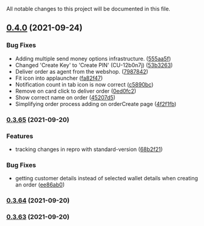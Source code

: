 All notable changes to this project will be documented in this file.
## [0.4.0](https://github.com/sevifinance/Sevi-Mobile/compare/v0.3.65...v0.4.0) (2021-09-24)


### Bug Fixes

* Adding multiple send money options infrastructure. ([555aa5f](https://github.com/sevifinance/Sevi-Mobile/commit/555aa5f3cf6fd58cb82471f89f243d7ed4cb714f))
* Changed 'Create Key' to 'Create PIN' (CU-12b0n7j) ([53b3263](https://github.com/sevifinance/Sevi-Mobile/commit/53b32633a9112216d9e0bfc158e0cd0fd6410c32))
* Deliver order as agent from the webshop. ([7987842](https://github.com/sevifinance/Sevi-Mobile/commit/7987842dc397df74fbbeb00bc4df46ee61a061c0))
* Fit icon into applauncher ([fa82f47](https://github.com/sevifinance/Sevi-Mobile/commit/fa82f473848b9c1269fef430d4c73eb12b931dfe))
* Notification count in tab icon is now correct ([c5890bc](https://github.com/sevifinance/Sevi-Mobile/commit/c5890bce604f8a5e3b2a4a2354fd258bd0b91b60))
* Remove on card click to deliver order ([0ed0fc2](https://github.com/sevifinance/Sevi-Mobile/commit/0ed0fc294e93d0fe11afa9aec2b5cb821d7303ca))
* Show correct name on order ([45207d5](https://github.com/sevifinance/Sevi-Mobile/commit/45207d5499e9d82abb4ff63644d43130a8958129))
* Simplifying order process adding on orderCreate page ([4f2f1fb](https://github.com/sevifinance/Sevi-Mobile/commit/4f2f1fba9993a0a4003881c981706793a77c3fb4))

### [0.3.65](https://github.com/sevifinance/Sevi-Mobile/compare/v0.3.64...v0.3.65) (2021-09-20)


### Features

* tracking changes in repro with standard-version ([68b2f21](https://github.com/sevifinance/Sevi-Mobile/commit/68b2f2103a9a3aa35c77e09fc57546822ca513fd))


### Bug Fixes

* getting customer details instead of selected wallet details when creating an order ([ee86ab0](https://github.com/sevifinance/Sevi-Mobile/commit/ee86ab0aed599f60fe08ee5245438cc118481e3f))

### [0.3.64](https://github.com/sevifinance/Sevi-Mobile/compare/v0.3.62...v0.3.64) (2021-09-20)

### [0.3.63](https://github.com/sevifinance/Sevi-Mobile/compare/v0.3.62...v0.3.63) (2021-09-20)
